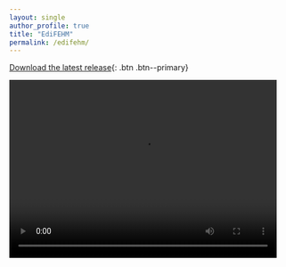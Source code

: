 ```yaml
---
layout: single
author_profile: true
title: "EdiFEHM"
permalink: /edifehm/
---
```




[Download the latest release](https://github.com/isDynamics/EdiFEHM){: .btn .btn--primary}

<video width="480" height="320" controls="controls">
  <source src="../assets/videos/test3.mp4" type="video/mp4">
</video>